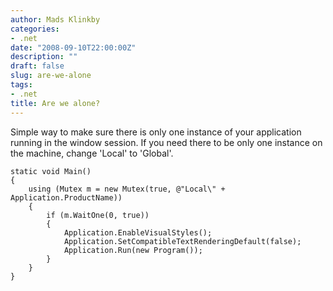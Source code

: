 ```yaml
---
author: Mads Klinkby
categories:
- .net
date: "2008-09-10T22:00:00Z"
description: ""
draft: false
slug: are-we-alone
tags:
- .net
title: Are we alone?
---
```



Simple way to make sure there is only one instance of your application running in the window session. If you need there to be only one instance on the machine, change 'Local' to 'Global'.

 <pre class="csharpcode"><code><span class="kwrd">static</span> <span class="kwrd">void</span> Main()
{
    <span class="kwrd">using</span> (Mutex m = <span class="kwrd">new</span> Mutex(<span class="kwrd">true</span>, @"Local\" + Application.ProductName))
    {
        <span class="kwrd">if</span> (m.WaitOne(0, <span class="kwrd">true</span>))
        {
            Application.EnableVisualStyles();
            Application.SetCompatibleTextRenderingDefault(<span class="kwrd">false</span>);
            Application.Run(<span class="kwrd">new</span> Program());
        }
    }
}</code></pre>

